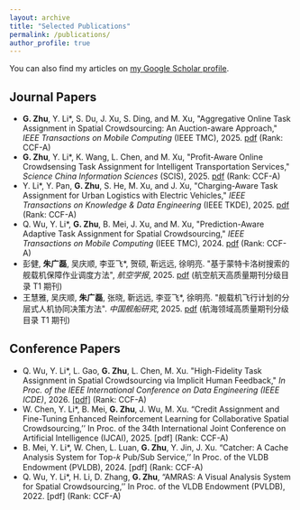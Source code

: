 ```yaml
---
layout: archive
title: "Selected Publications"
permalink: /publications/
author_profile: true
---
```


You can also find my articles on [my Google Scholar profile](https://scholar.google.com.hk/?hl=zh-CN).

## Journal Papers

- **G. Zhu**, Y. Li*, S. Du, J. Xu, S. Ding, and M. Xu, "Aggregative Online Task Assignment in Spatial Crowdsourcing: An Auction-aware Approach," *IEEE Transactions on Mobile Computing* (IEEE TMC), 2025. [pdf](#) (Rank: CCF-A)
- **G. Zhu**, Y. Li*, K. Wang, L. Chen, and M. Xu, "Profit-Aware Online Crowdsensing Task Assignment for Intelligent Transportation Services," *Science China Information Sciences* (SCIS), 2025. [pdf](#) (Rank: CCF-A)
- Y. Li*, Y. Pan, **G. Zhu**, S. He, M. Xu, and J. Xu, "Charging-Aware Task Assignment for Urban Logistics with Electric Vehicles," *IEEE Transactions on Knowledge & Data Engineering* (IEEE TKDE), 2025. [pdf](#) (Rank: CCF-A)
- Q. Wu, Y. Li*, **G. Zhu**, B. Mei, J. Xu, and M. Xu, "Prediction-Aware Adaptive Task Assignment for Spatial Crowdsourcing," *IEEE Transactions on Mobile Computing* (IEEE TMC), 2024. [pdf](#) (Rank: CCF-A)
- 彭健, **朱广磊**, 吴庆顺, 李亚飞*, 贺硕, 靳远远, 徐明亮. "基于蒙特卡洛树搜索的舰载机保障作业调度方法", *航空学报*, 2025. [pdf](#) (航空航天高质量期刊分级目录 T1 期刊)
- 王慧雅, 吴庆顺, **朱广磊**, 张晓, 靳远远, 李亚飞*, 徐明亮. "舰载机飞行计划的分层式人机协同决策方法". *中国舰船研究*, 2025. [pdf](#) (航海领域高质量期刊分级目录 T1 期刊)
## Conference Papers

- Q. Wu, Y. Li*, L. Gao, **G. Zhu**, L. Chen, M. Xu. "High-Fidelity Task Assignment in Spatial Crowdsourcing via Implicit Human Feedback," *In Proc. of the IEEE International Conference on Data Engineering (IEEE ICDE)*, 2026. [[pdf]](#) (Rank: CCF-A)
- W. Chen, Y. Li*, B. Mei, **G. Zhu**, J. Wu, M. Xu. “Credit Assignment and Fine-Tuning Enhanced Reinforcement Learning for Collaborative Spatial Crowdsourcing,’’ In Proc. of the 34th International Joint Conference on Artificial Intelligence (IJCAI), 2025. [pdf] (Rank: CCF-A)
- B. Mei, Y. Li*, W. Chen, L. Luan, **G. Zhu**, Y. Jin, J. Xu. “Catcher: A Cache Analysis System for Top-𝑘 Pub/Sub Service,’’ In Proc. of the VLDB Endowment (PVLDB), 2024. [pdf] (Rank: CCF-A)
- Q. Wu, Y. Li*, H. Li, D. Zhang, **G. Zhu**, “AMRAS: A Visual Analysis System for Spatial Crowdsourcing,’’ In Proc. of the VLDB Endowment (PVLDB), 2022. [pdf] (Rank: CCF-A)
